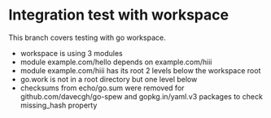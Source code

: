 # Integration test with workspace

This branch covers testing with go workspace. 

* workspace is using 3 modules
* module example.com/hello depends on example.com/hiii
* module example.com/hiii has its root 2 levels below the workspace root
* go.work is not in a root directory but one level below
* checksums from echo/go.sum were removed for github.com/davecgh/go-spew and gopkg.in/yaml.v3 packages to check missing_hash property

